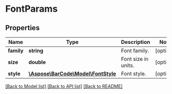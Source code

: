 # FontParams

## Properties
Name | Type | Description | Notes
---- | ---- | ----------- | -----
**family** | **string** | Font family. | [optional] 
**size** | **double** | Font size in units. | [optional] 
**style** | [**\Aspose\BarCode\Model\FontStyle**](FontStyle.md) | Font style. | [optional] 

[[Back to Model list]](../../README.md#documentation-for-models) [[Back to API list]](../../README.md#documentation-for-api-endpoints) [[Back to README]](../../README.md)


